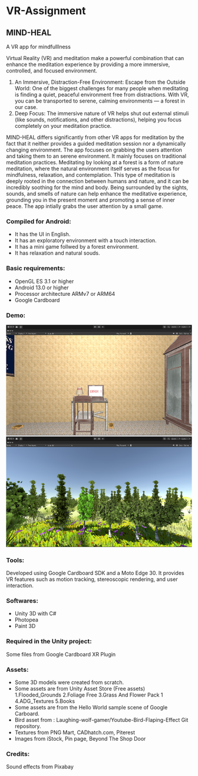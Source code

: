 # VR-Assignment
## MIND-HEAL 
A VR app for mindfulllness

Virtual Reality (VR) and meditation make a powerful combination that can enhance the meditation experience by providing a more immersive, controlled, and focused environment.

1. An Immersive, Distraction-Free Environment:
Escape from the Outside World: One of the biggest challenges for many people when meditating is finding a quiet, peaceful environment free from distractions. With VR, you can be transported to serene, calming environments — a forest in our case.
2. Deep Focus:
The immersive nature of VR helps shut out external stimuli (like sounds, notifications, and other distractions), helping you focus completely on your meditation practice.

MIND-HEAL differs significantly from other VR apps for meditation by the fact that it neither provides a guided meditation session nor a dynamically changing environment.
The app focuses on grabbing the users attention and taking them to an serene environment.
It mainly focuses on traditional meditation practices. Meditating by looking at a forest is a form of nature meditation, where the natural environment itself serves as the focus for mindfulness, relaxation, and contemplation. This type of meditation is deeply rooted in the connection between humans and nature, and it can be incredibly soothing for the mind and body. Being surrounded by the sights, sounds, and smells of nature can help enhance the meditative experience, grounding you in the present moment and promoting a sense of inner peace.
The app intially grabs the user attention by a small game.

### Compiled for Android:
* It has the UI in English.
* It has an exploratory environment with a touch interaction.
* It has a mini game follwed by a forest environment.
* It has relaxation and natural souds.

### Basic requirements:
* OpenGL ES 3.1 or higher
* Android 13.0 or higher
* Processor architecture ARMv7 or ARM64
* Google Cardboard

### Demo:
<img src="Room scene.png" alt="Room scene" width="600" height="300">
<img src="Forest scene.png" alt="Forest scene" width="600" height="300">


### Tools:
Developed using Google Cardboard SDK and a Moto Edge 30.
It provides VR features such as motion tracking, stereoscopic rendering, and user interaction.

### Softwares:
* Unity 3D with C#
* Photopea
* Paint 3D

### Required in the Unity project:
Some files from Google Cardboard XR Plugin

### Assets:
* Some 3D models were created from scratch.
* Some assets are from Unity Asset Store (Free assets)
  1.Flooded_Grounds 
  2.Foliage Free 
  3.Grass And Flower Pack 1 
  4.ADG_Textures 
  5.Books
* Some assets are from the Hello World sample scene of Google Carboard.
* Bird asset from : Laughing-wolf-gamer/Youtube-Bird-Flaping-Effect Git repository.
* Textures from PNG Mart, CADhatch.com, Piterest
* Images from iStock, Pin page, Beyond The Shop Door

### Credits:
Sound effects from Pixabay
